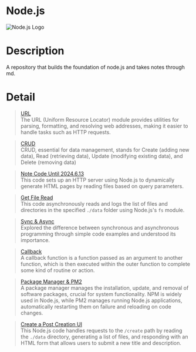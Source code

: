 # Node.js
![Node.js Logo](https://upload.wikimedia.org/wikipedia/commons/d/d9/Node.js_logo.svg)

# Description
A repository that builds the foundation of node.js and takes notes through md. 

# Detail

> [URL](Basic%20Knowledge/URL.md)
> <br/> The URL (Uniform Resource Locator) module provides utilities for parsing, formatting, and resolving web addresses, making it easier to handle tasks such as HTTP requests.


> [CRUD](Basic%20Knowledge/CRUD.md)
> <br/> CRUD, essential for data management, stands for Create (adding new data), Read (retrieving data), Update (modifying existing data), and Delete (removing data)


> [Note Code Until 2024.6.13](Record/2024.6.13.md)
> <br/> This code sets up an HTTP server using Node.js to dynamically generate HTML pages by reading files based on query parameters.


> [Get File Read](Record/GetFileRead.md)
> <br/> This code asynchronously reads and logs the list of files and directories in the specified `./data` folder using Node.js's `fs` module.


> [Sync & Async](Record/Sync&Async.md)
> <br/> Explored the difference between synchronous and asynchronous programming through simple code examples and understood its importance.


> [Callback](Record/Callback.md)
> <br/> A callback function is a function passed as an argument to another function, which is then executed within the outer function to complete some kind of routine or action.


> [Package Manager & PM2](Record/PackageManager&PM2.md)
> <br/> A package manager manages the installation, update, and removal of software packages, crucial for system functionality. NPM is widely used in Node.js, while PM2 manages running Node.js applications, automatically restarting them on failure and reloading on code changes.


> [Create a Post Creation UI](Record/Create%20a%20Post%20Creation%20UI.md)
> <br/> This Node.js code handles requests to the `/create` path by reading the `./data` directory, generating a list of files, and responding with an HTML form that allows users to submit a new title and description.